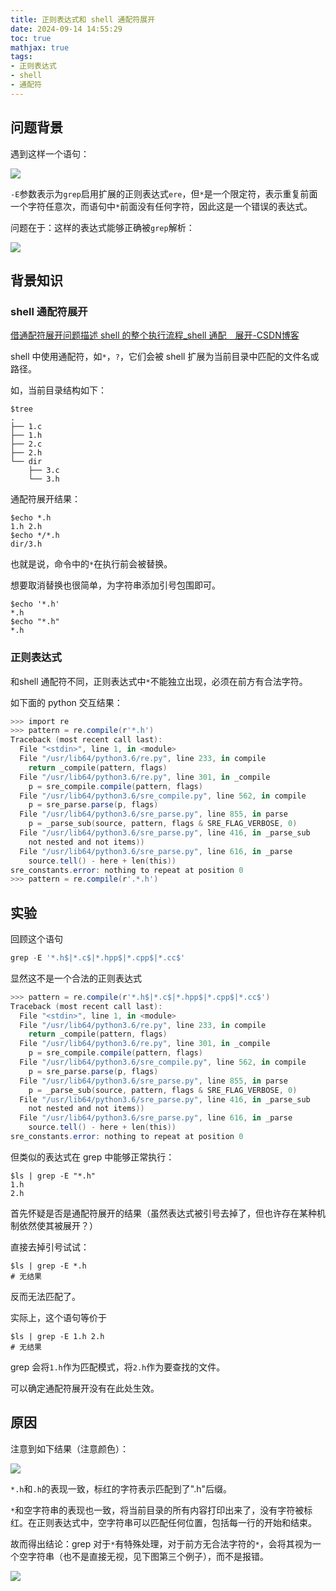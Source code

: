 ```yaml
---
title: 正则表达式和 shell 通配符展开
date: 2024-09-14 14:55:29
toc: true
mathjax: true
tags:
- 正则表达式
- shell
- 通配符
---
```


## 问题背景
遇到这样一个语句：

![](https://raw.githubusercontent.com/buttering/EasyBlogs/master/asset/pictures/0537e6df1d13d23bf545377d8fb69d12/c87179b502c80bee0bc1647a80cb2ea2.png)

`-E`参数表示为`grep`启用扩展的正则表达式`ere`，但`*`是一个限定符，表示重复前面一个字符任意次，而语句中`*`前面没有任何字符，因此这是一个错误的表达式。

问题在于：这样的表达式能够正确被`grep`解析：

![](https://raw.githubusercontent.com/buttering/EasyBlogs/master/asset/pictures/0537e6df1d13d23bf545377d8fb69d12/558b2ab43db70d4a645ad9c543b96c88.png)

## 背景知识
### shell 通配符展开
[借通配符展开问题描述 shell 的整个执行流程_shell 通配　展开-CSDN博客](https://blog.csdn.net/Longyu_wlz/article/details/108026979)

shell 中使用通配符，如`*`，`?`，它们会被 shell 扩展为当前目录中匹配的文件名或路径。

如，当前目录结构如下：

```shell
$tree
.
├── 1.c
├── 1.h
├── 2.c
├── 2.h
└── dir
    ├── 3.c
    └── 3.h
```

通配符展开结果：

```shell
$echo *.h
1.h 2.h
$echo */*.h
dir/3.h
```

也就是说，命令中的`*`在执行前会被替换。

想要取消替换也很简单，为字符串添加引号包围即可。

```shell
$echo '*.h'
*.h
$echo "*.h"
*.h
```

### 正则表达式
和shell 通配符不同，正则表达式中`*`不能独立出现，必须在前方有合法字符。

如下面的 python 交互结果：

```powershell
>>> import re
>>> pattern = re.compile(r'*.h')
Traceback (most recent call last):
  File "<stdin>", line 1, in <module>
  File "/usr/lib64/python3.6/re.py", line 233, in compile
    return _compile(pattern, flags)
  File "/usr/lib64/python3.6/re.py", line 301, in _compile
    p = sre_compile.compile(pattern, flags)
  File "/usr/lib64/python3.6/sre_compile.py", line 562, in compile
    p = sre_parse.parse(p, flags)
  File "/usr/lib64/python3.6/sre_parse.py", line 855, in parse
    p = _parse_sub(source, pattern, flags & SRE_FLAG_VERBOSE, 0)
  File "/usr/lib64/python3.6/sre_parse.py", line 416, in _parse_sub
    not nested and not items))
  File "/usr/lib64/python3.6/sre_parse.py", line 616, in _parse
    source.tell() - here + len(this))
sre_constants.error: nothing to repeat at position 0
>>> pattern = re.compile(r'.*.h')
```

## 实验
回顾这个语句

```powershell
grep -E '*.h$|*.c$|*.hpp$|*.cpp$|*.cc$'
```

显然这不是一个合法的正则表达式

```powershell
>>> pattern = re.compile(r'*.h$|*.c$|*.hpp$|*.cpp$|*.cc$')
Traceback (most recent call last):
  File "<stdin>", line 1, in <module>
  File "/usr/lib64/python3.6/re.py", line 233, in compile
    return _compile(pattern, flags)
  File "/usr/lib64/python3.6/re.py", line 301, in _compile
    p = sre_compile.compile(pattern, flags)
  File "/usr/lib64/python3.6/sre_compile.py", line 562, in compile
    p = sre_parse.parse(p, flags)
  File "/usr/lib64/python3.6/sre_parse.py", line 855, in parse
    p = _parse_sub(source, pattern, flags & SRE_FLAG_VERBOSE, 0)
  File "/usr/lib64/python3.6/sre_parse.py", line 416, in _parse_sub
    not nested and not items))
  File "/usr/lib64/python3.6/sre_parse.py", line 616, in _parse
    source.tell() - here + len(this))
sre_constants.error: nothing to repeat at position 0
```

但类似的表达式在 grep 中能够正常执行：

```shell
$ls | grep -E "*.h"
1.h
2.h
```

首先怀疑是否是通配符展开的结果（虽然表达式被引号去掉了，但也许存在某种机制依然使其被展开？）

直接去掉引号试试：

```shell
$ls | grep -E *.h
# 无结果
```

反而无法匹配了。

实际上，这个语句等价于

```shell
$ls | grep -E 1.h 2.h
# 无结果
```

grep 会将`1.h`作为匹配模式，将`2.h`作为要查找的文件。

可以确定通配符展开没有在此处生效。

## 原因
注意到如下结果（注意颜色）：

![](https://raw.githubusercontent.com/buttering/EasyBlogs/master/asset/pictures/0537e6df1d13d23bf545377d8fb69d12/26e4756e945d694d654d5f54aab8787f.png)

`*.h`和`.h`的表现一致，标红的字符表示匹配到了".h"后缀。

`*`和空字符串的表现也一致，将当前目录的所有内容打印出来了，没有字符被标红。在正则表达式中，空字符串可以匹配任何位置，包括每一行的开始和结束。

故而得出结论：grep 对于`*`有特殊处理，对于前方无合法字符的`*`，会将其视为一个空字符串（也不是直接无视，见下图第三个例子），而不是报错。

![](https://raw.githubusercontent.com/buttering/EasyBlogs/master/asset/pictures/0537e6df1d13d23bf545377d8fb69d12/23a4f14a55ffffe9dd74322c8f9c5a4a.png)

